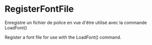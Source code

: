 # RegisterFontFile
Enregistre un fichier de police en vue d'être utilisé avec la commande LoadFont()

Register a font file for use with the LoadFont() command.
